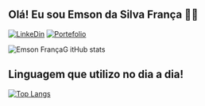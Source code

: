 ## Olá! Eu sou Emson da Silva França 🖖🏼

[![LinkeDin](https://img.shields.io/badge/LinkedIn-0077B5?style=for-the-badge&logo=linkedin&logoColor=white)](https://www.linkedin.com/in/emson-silva/)
[![Portefolio](https://img.shields.io/website-up-down-green-red/http/monip.org.svg)](https://portfolio-emson-silva-q6xuuyn26-ultraemson.vercel.app)

![Emson FrançaG itHub stats](https://github-readme-stats.vercel.app/api?username=ultraemson&show_icons=true&theme=dracula)
## Linguagem que utilizo no dia a dia!


[![Top Langs](https://github-readme-stats.vercel.app/api/top-langs/?username=ultraemson&layout=donut-vertical)](https://github.com/ultraemson/github-readme-stats)

